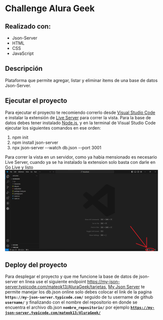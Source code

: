 # Challenge Alura Geek

## Realizado con:
- Json-Server
- HTML
- CSS
- JavaScript

## Descripción
Plataforma que permite agregar, listar y eliminar items de una base de datos Json-Server.

## Ejecutar el proyecto
Para ejecutar el proyecto te recomiendo correrlo desde <a href="https://code.visualstudio.com/" target="_blank">Visual Studio Code</a> e instalar la extensión de <a href="https://marketplace.visualstudio.com/items?itemName=ritwickdey.LiveServer" target="_blank">Live Server</a> para correr la vista. Para la base de datos debes tener instalado <a href="https://nodejs.org/en/download/current" target="_blank">Node.js</a>, y en la terminal de Visual Studio Code ejecutar los siguientes comandos en ese orden:

1. npm init
2. npm install json-server
3. npx json-server --watch db.json --port 3001

Para correr la vista en un servidor, como ya habia mensionado es necesario Live Server, cuando ya se ha instalado la extension solo basta con darle en Go Live y listo
![](resources/imagenREADME1.png)

## Deploy del proyecto
Para desplegar el proyecto y que me funcione la base de datos de json-server en linea use el siguiente endpoint https://my-json-server.typicode.com/mateok13/AluraGeek/tarjetas, <a href="https://my-json-server.typicode.com/" target="_blank">My Json Server</a> te permite manejar los db.json online solo debes colocar el link de la pagina **`https://my-json-server.typicode.com/`** seguido de tu username de github **`username/`** y finalizando con el nombre del repositorio en donde se encuentra el archivo db.json **`nombre_repositorio/`** por ejemplo <a href="https://code.visualstudio.com/" target="_blank">**`https://my-json-server.typicode.com/mateok13/AluraGeek/`**
</a>

